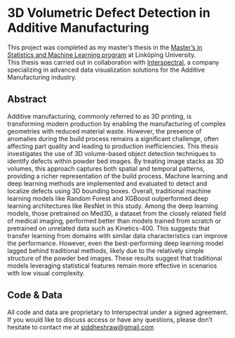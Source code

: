 # 3D Volumetric Defect Detection in Additive Manufacturing

This project was completed as my master’s thesis in the [Master’s in Statistics and Machine Learning program](https://liu.se/en/education/program/f7mml) at Linköping University.  
This thesis was carried out in collaboration with [Interspectral](https://interspectral.com/), a company specializing in advanced data visualization solutions for the Additive Manufacturing industry. 

## Abstract
Additive manufacturing, commonly referred to as 3D printing, is transforming modern production by enabling the manufacturing of complex geometries with reduced material waste. However, the presence of anomalies during the build process remains a significant challenge, often affecting part quality and leading to production inefficiencies. This thesis investigates the use of 3D volume-based object detection techniques to identify defects within powder bed images. By treating image stacks as 3D volumes, this approach captures both spatial and temporal patterns, providing a richer representation of the build process. Machine learning and deep learning methods are implemented and evaluated to detect and localize defects using 3D bounding boxes. Overall, traditional machine learning models like Random Forest and XGBoost outperformed deep learning architectures like ResNet in this study. Among the deep learning models, those pretrained on Med3D, a dataset from the closely related field of medical imaging, performed better than models trained from scratch or pretrained on unrelated data such as Kinetics-400. This suggests that transfer learning from domains with similar data characteristics can improve the performance. However, even the best-performing deep learning model lagged behind traditional methods, likely due to the relatively simple structure of the powder bed images. These results suggest that traditional models leveraging statistical features remain more effective in scenarios with low visual complexity.

## Code & Data
All code and data are proprietary to Interspectral under a signed agreement. If you would like to discuss access or have any questions, please don’t hesitate to contact me at siddheshraw@gmail.com
